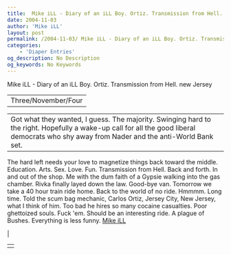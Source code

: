 ```yaml
---
title:  Mike iLL - Diary of an iLL Boy. Ortiz. Transmission from Hell. new Jersey 
date: 2004-11-03
author: 'Mike iLL'
layout: post
permalink: /2004-11-03/ Mike iLL - Diary of an iLL Boy. Ortiz. Transmission from Hell. new Jersey 
categories:
    - 'Diaper Entries'
og_description: No Description
og_keywords: No Keywords
---
```

<style>
body {
  background-color: ;
  color: ;
}
a {
  color: ;
}
a:active {
  color: ;
}
a:visited {
  color: ;
}
</style>

   Mike iLL - Diary of an iLL Boy. Ortiz. Transmission from Hell. new Jersey     



|  |
| --- |
| Three/November/Four |

  
  



|  |
| --- |
| Got what they wanted, I guess. The majority. Swinging hard to the right. Hopefully a wake-up call for all the good liberal democrats who shy away from Nader and the anti-World Bank set.
The hard left needs your love to magnetize things back toward the middle. Education. Arts. Sex. Love. Fun.
Transmission from Hell. Back and forth. In and out of the shop. Me with the dum faith of a Gypsie walking into the gas chamber.
Rivka finally layed down the law. Good-bye van. Tomorrow we take a 40 hour train ride home. Back to the world of no ride. Hmmmm. Long time.
Told the scum bag mechanic, Carlos Ortiz, Jersey City, New Jersey, what I think of him. Too bad he hires so many cocaine casualties. Poor ghettoized souls. Fuck 'em.
Should be an interesting ride.
A plague of Bushes.
Everything is less funny.
[Mike iLL](mailto:mike@obliteration.com)

 |

   


|  |
| --- |
|   |

   
   
   
   
  

